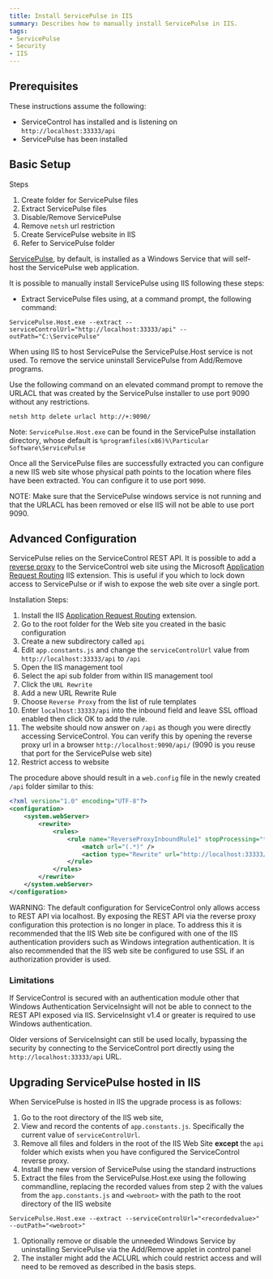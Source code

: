 ```yaml
---
title: Install ServicePulse in IIS
summary: Describes how to manually install ServicePulse in IIS.
tags:
- ServicePulse
- Security
- IIS
---
```



## Prerequisites

These instructions assume the following:

* ServiceControl has installed and is  listening on `http://localhost:33333/api`
* ServicePulse has been installed


## Basic Setup

Steps

1. Create folder for ServicePulse files
1. Extract ServicePulse files
1. Disable/Remove ServicePulse
1. Remove `netsh` url restriction
1. Create ServicePulse website in IIS
1. Refer to ServicePulse folder


[ServicePulse](introduction-and-installing-servicepulse.md), by default, is installed as a Windows Service that will self-host the ServicePulse web application.

It is possible to manually install ServicePulse using IIS following these steps:

* Extract ServicePulse files using, at a command prompt, the following command:

```
ServicePulse.Host.exe --extract --serviceControlUrl="http://localhost:33333/api" --outPath="C:\ServicePulse"
```

When using IIS to host ServicePulse the ServicePulse.Host service is not used.  To remove the service uninstall ServicePulse from Add/Remove programs.

Use the following command on an elevated command prompt to remove the URLACL that was created by the ServicePulse installer to use port 9090 without any restrictions.

```
netsh http delete urlacl http://+:9090/
```

Note: `ServicePulse.Host.exe` can be found in the ServicePulse installation directory, whose default is `%programfiles(x86)%\Particular Software\ServicePulse`

Once all the ServicePulse files are successfully extracted you can configure a new IIS web site whose physical path points to the location where files have been extracted. You can configure it to use port `9090`.

NOTE: Make sure that the ServicePulse windows service is not running and that the URLACL has been removed or else IIS will not be able to use port 9090.



## Advanced Configuration

ServicePulse relies on the ServiceControl REST API.  It is possible to add a [reverse proxy](https://en.wikipedia.org/wiki/Reverse_proxy) to the ServiceControl web site using  the Microsoft [Application Request Routing](http://www.iis.net/downloads/microsoft/application-request-routing) IIS extension.
This is useful if you which to lock down access to ServicePulse or if wish to expose the web site over a single port.

Installation Steps:

1. Install the IIS [Application Request Routing](http://www.iis.net/downloads/microsoft/application-request-routing) extension.
1. Go to the root folder for the Web site you created in the basic configuration
1. Create a new subdirectory called `api`
1. Edit `app.constants.js` and change the `serviceControlUrl` value from `http://localhost:33333/api` to `/api`
1. Open the IIS management tool
1. Select the api sub folder from within IIS management tool
1. Click the `URL Rewrite`
1. Add a new URL Rewrite Rule
1. Choose `Reverse Proxy` from the list of rule templates
1. Enter `localhost:33333/api` into the inbound field and leave SSL offload enabled then click OK to add the rule.
1. The website should now answer on `/api` as though you were directly accessing ServiceControl. You can verify this by opening the reverse proxy url in a browser `http://localhost:9090/api/` (9090 is you reuse that port for the ServicePulse web site)
1. Restrict access to website

The procedure above should result in a `web.config` file in the newly created `/api` folder similar to this:

```xml
<?xml version="1.0" encoding="UTF-8"?>
<configuration>
    <system.webServer>
        <rewrite>
            <rules>
                <rule name="ReverseProxyInboundRule1" stopProcessing="true">
                    <match url="(.*)" />
                    <action type="Rewrite" url="http://localhost:33333/api/{R:1}" />
                </rule>
            </rules>
        </rewrite>
    </system.webServer>
</configuration>
```

WARNING: The default configuration for ServiceControl only allows access to REST API via localhost. By exposing the REST API via the reverse proxy configuration this protection is no longer in place. To address this it is recommended that the IIS Web site be configured with one of the IIS authentication providers such as Windows integration authentication.
It is also recommended that the IIS web site be configured to use SSL if an authorization provider is used.


### Limitations

If ServiceControl is secured with an authentication module other that Windows Authentication  ServiceInsight will not be able to connect to the REST API exposed via IIS. ServiceInsight v1.4 or greater is required to use Windows authentication.

Older versions of ServiceInsight can still be used locally, bypassing the security by connecting to the ServiceControl port directly using the `http://localhost:33333/api` URL.  

## Upgrading ServicePulse hosted in IIS

When ServicePulse is hosted in IIS the upgrade process is as follows:

1. Go to the root directory of the IIS web site,
1. View and record the contents of `app.constants.js`. Specifically the current value of `serviceControlUrl`.
1. Remove all files and folders in the root of the IIS Web Site **except** the `api` folder which exists when you have configured the ServiceControl reverse proxy. 
1. Install the new version of ServicePulse using the standard instructions
1. Extract the files from the ServicePulse.Host.exe using the following commandline, replacing the recorded values from step 2  with the values from the `app.constants.js` and `<webroot>` with the path to the root directory of the IIS website
```
ServicePulse.Host.exe --extract --serviceControlUrl="<recordedvalue>" --outPath="<webroot>"
```
1. Optionally remove or disable the unneeded Windows Service by uninstalling ServicePulse via the Add/Remove applet in control panel
1. The installer might add the ACLURL which could restrict access and will need to be removed as described in the basis steps.
